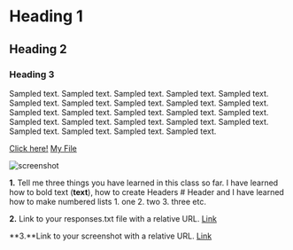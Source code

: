 # Heading 1

## Heading 2

### Heading 3

Sampled text. Sampled text. Sampled text. Sampled text. Sampled text. Sampled text. Sampled text. Sampled text. Sampled text. Sampled text. Sampled text. Sampled text. Sampled text. Sampled text. Sampled text. Sampled text. Sampled text. Sampled text. Sampled text. Sampled text. Sampled text. Sampled text. Sampled text. Sampled text. 

[Click here!](https://forgottenrealms.fandom.com/wiki/Main_Page)
[My File](./responses.txt)

![screenshot](./images/screenshot.jpg)

**1.** Tell me three things you have learned in this class so far.
    I have learned how to bold text (**text**), how to create Headers
    # Header
    and I have learned how to make numbered lists 
    1. one
    2. two 
    3. three etc.


**2.** Link to your responses.txt file with a relative URL.
[Link](./responses.txt)

**3.**Link to your screenshot with a relative URL.
[Link](./images/screenshot.jpg)
